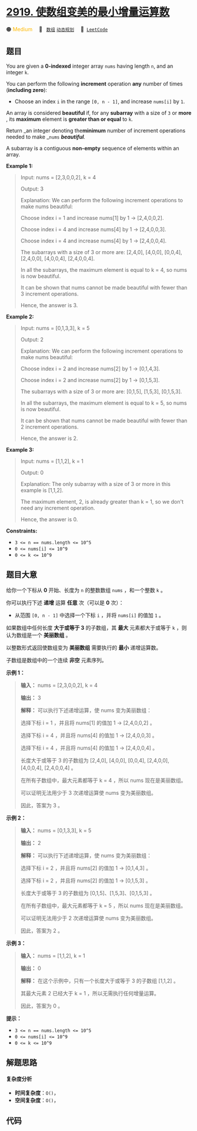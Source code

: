 # [2919. 使数组变美的最小增量运算数](https://leetcode.com/problems/minimum-increment-operations-to-make-array-beautiful)

🟠 <font color=#ffb800>Medium</font>&emsp; 🔖&ensp; [`数组`](/leetcode/outline/tag/array.md) [`动态规划`](/leetcode/outline/tag/dynamic-programming.md)&emsp; 🔗&ensp;[`LeetCode`](https://leetcode.com/problems/minimum-increment-operations-to-make-array-beautiful)

## 题目

You are given a **0-indexed** integer array `nums` having length `n`, and an
integer `k`.

You can perform the following **increment** operation **any** number of times
(**including zero**):

  * Choose an index `i` in the range `[0, n - 1]`, and increase `nums[i]` by `1`.

An array is considered **beautiful** if, for any **subarray** with a size of
`3` or **more** , its **maximum** element is **greater than or equal** to `k`.

Return _an integer denoting the**minimum** number of increment operations
needed to make _`nums` _**beautiful**._

A subarray is a contiguous **non-empty** sequence of elements within an array.



**Example 1:**

> Input: nums = [2,3,0,0,2], k = 4
> 
> Output: 3
> 
> Explanation: We can perform the following increment operations to make nums beautiful:
> 
> Choose index i = 1 and increase nums[1] by 1 -> [2,4,0,0,2].
> 
> Choose index i = 4 and increase nums[4] by 1 -> [2,4,0,0,3].
> 
> Choose index i = 4 and increase nums[4] by 1 -> [2,4,0,0,4].
> 
> The subarrays with a size of 3 or more are: [2,4,0], [4,0,0], [0,0,4], [2,4,0,0], [4,0,0,4], [2,4,0,0,4].
> 
> In all the subarrays, the maximum element is equal to k = 4, so nums is now beautiful.
> 
> It can be shown that nums cannot be made beautiful with fewer than 3 increment operations.
> 
> Hence, the answer is 3.

**Example 2:**

> Input: nums = [0,1,3,3], k = 5
> 
> Output: 2
> 
> Explanation: We can perform the following increment operations to make nums beautiful:
> 
> Choose index i = 2 and increase nums[2] by 1 -> [0,1,4,3].
> 
> Choose index i = 2 and increase nums[2] by 1 -> [0,1,5,3].
> 
> The subarrays with a size of 3 or more are: [0,1,5], [1,5,3], [0,1,5,3].
> 
> In all the subarrays, the maximum element is equal to k = 5, so nums is now beautiful.
> 
> It can be shown that nums cannot be made beautiful with fewer than 2 increment operations.
> 
> Hence, the answer is 2.

**Example 3:**

> Input: nums = [1,1,2], k = 1
> 
> Output: 0
> 
> Explanation: The only subarray with a size of 3 or more in this example is [1,1,2].
> 
> The maximum element, 2, is already greater than k = 1, so we don't need any increment operation.
> 
> Hence, the answer is 0.

**Constraints:**

  * `3 <= n == nums.length <= 10^5`
  * `0 <= nums[i] <= 10^9`
  * `0 <= k <= 10^9`


## 题目大意

给你一个下标从 **0** 开始、长度为 `n` 的整数数组 `nums` ，和一个整数 `k` 。

你可以执行下述 **递增** 运算 **任意** 次（可以是 **0** 次）：

  * 从范围 `[0, n - 1]` 中选择一个下标 `i` ，并将 `nums[i]` 的值加 `1` 。

如果数组中任何长度 **大于或等于 3** 的子数组，其 **最大** 元素都大于或等于 `k` ，则认为数组是一个 **美丽数组** 。

以整数形式返回使数组变为 **美丽数组** 需要执行的 **最小** 递增运算数。

子数组是数组中的一个连续 **非空** 元素序列。



**示例 1：**

> 
> 
> 
> 
> 
> **输入：** nums = [2,3,0,0,2], k = 4
> 
> **输出：** 3
> 
> **解释：** 可以执行下述递增运算，使 nums 变为美丽数组：
> 
> 选择下标 i = 1 ，并且将 nums[1] 的值加 1 -> [2,4,0,0,2] 。
> 
> 选择下标 i = 4 ，并且将 nums[4] 的值加 1 -> [2,4,0,0,3] 。
> 
> 选择下标 i = 4 ，并且将 nums[4] 的值加 1 -> [2,4,0,0,4] 。
> 
> 长度大于或等于 3 的子数组为 [2,4,0], [4,0,0], [0,0,4], [2,4,0,0], [4,0,0,4], [2,4,0,0,4] 。
> 
> 在所有子数组中，最大元素都等于 k = 4 ，所以 nums 现在是美丽数组。
> 
> 可以证明无法用少于 3 次递增运算使 nums 变为美丽数组。
> 
> 因此，答案为 3 。
> 
> 

**示例 2：**

> 
> 
> 
> 
> 
> **输入：** nums = [0,1,3,3], k = 5
> 
> **输出：** 2
> 
> **解释：** 可以执行下述递增运算，使 nums 变为美丽数组：
> 
> 选择下标 i = 2 ，并且将 nums[2] 的值加 1 -> [0,1,4,3] 。
> 
> 选择下标 i = 2 ，并且将 nums[2] 的值加 1 -> [0,1,5,3] 。
> 
> 长度大于或等于 3 的子数组为 [0,1,5]、[1,5,3]、[0,1,5,3] 。
> 
> 在所有子数组中，最大元素都等于 k = 5 ，所以 nums 现在是美丽数组。
> 
> 可以证明无法用少于 2 次递增运算使 nums 变为美丽数组。 
> 
> 因此，答案为 2 。
> 
> 

**示例 3：**

> 
> 
> 
> 
> 
> **输入：** nums = [1,1,2], k = 1
> 
> **输出：** 0
> 
> **解释：** 在这个示例中，只有一个长度大于或等于 3 的子数组 [1,1,2] 。
> 
> 其最大元素 2 已经大于 k = 1 ，所以无需执行任何增量运算。
> 
> 因此，答案为 0 。
> 
> 



**提示：**

  * `3 <= n == nums.length <= 10^5`
  * `0 <= nums[i] <= 10^9`
  * `0 <= k <= 10^9`


## 解题思路

#### 复杂度分析

- **时间复杂度**：`O()`，
- **空间复杂度**：`O()`，

## 代码

```javascript

```